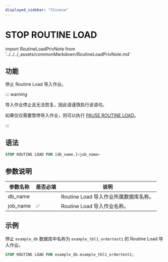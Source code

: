 ```yaml
---
displayed_sidebar: "Chinese"
---
```


# STOP ROUTINE LOAD

import RoutineLoadPrivNote from '../../../_assets/commonMarkdown/RoutineLoadPrivNote.md'

## 功能

停止 Routine Load 导入作业。

<RoutineLoadPrivNote />

::: warning

导入作业停止且无法恢复。因此请谨慎执行该语句。

如果仅仅需要暂停导入作业，则可以执行 [PAUSE ROUTINE LOAD](./PAUSE_ROUTINE_LOAD.md)。

:::

## 语法

```SQL
STOP ROUTINE LOAD FOR [db_name.]<job_name>
```

## 参数说明

| 参数名称 | 是否必填 | 说明                        |
| -------- | -------- | --------------------------- |
| db_name  |          | Routine Load 导入作业所属数据库名称。         |
| job_name | ✅        | Routine Load 导入作业名称。 |

## 示例

停止 `example_db` 数据库中名称为 `example_tbl1_ordertest1` 的 Routine Load 导入作业。

```SQL
STOP ROUTINE LOAD FOR example_db.example_tbl1_ordertest1;
```
